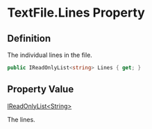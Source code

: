 # TextFile.Lines Property
## Definition

The individual lines in the file.

```c#
public IReadOnlyList<string> Lines { get; }
```

## Property Value

[IReadOnlyList&lt;String&gt;](https://learn.microsoft.com/en-gb/dotnet/api/System.Collections.Generic.IReadOnlyList-1)

The lines.
